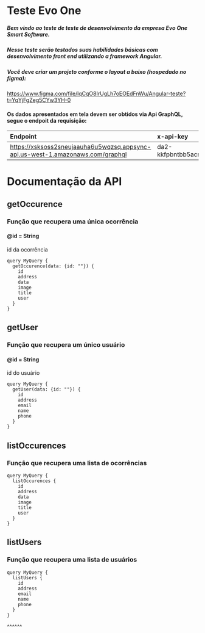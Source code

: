 # Teste Evo One

##### Bem vindo ao teste de teste de desenvolvimento da empresa Evo One Smart Software.
##### Nesse teste serão testados suas habilidades básicas com desenvolvimento front end utilizando a framework Angular.
##### Você deve criar um projeto conforme o layout a baixo (hospedado no figma):

https://www.figma.com/file/lqCqO8IrUgLh7oEOEdFnWu/Angular-teste?t=YqYjFgZeg5CYw3YH-0 

#### Os dados apresentados em tela devem ser obtidos via Api GraphQL, segue o endpoit da requisição:

| Endpoint                                                                         | x-api-key                      | método  |
|:---------------------------------------------------------------------------------|:-------------------------------|:--------|
| https://xsksoss2sneujaauha6u5wqzsq.appsync-api.us-west-1.amazonaws.com/graphql   | da2-kkfpbntbb5acnao4utbk2xvmyq | post    |

# Documentação da API
## getOccurence
### Função que recupera uma única ocorrência 
#### @id = String
id da ocorrência

~~~
query MyQuery {
  getOccurence(data: {id: ""}) {
    id
    address
    data
    image
    title
    user
  }
}
~~~
## getUser
### Função que recupera um único usuário
#### @id = String
id do usuário

~~~
query MyQuery {
  getUser(data: {id: ""}) {
    id
    address
    email
    name
    phone
  }
}
~~~

## listOccurences
### Função que recupera uma lista de ocorrências
~~~
query MyQuery {
  listOccurences {
    id
    address
    data
    image
    title
    user
  }
}
~~~

## listUsers
### Função que recupera uma lista de usuários
~~~
query MyQuery {
  listUsers {
    id
    address
    email
    name
    phone
  }
}
~~~

^^^^^^
